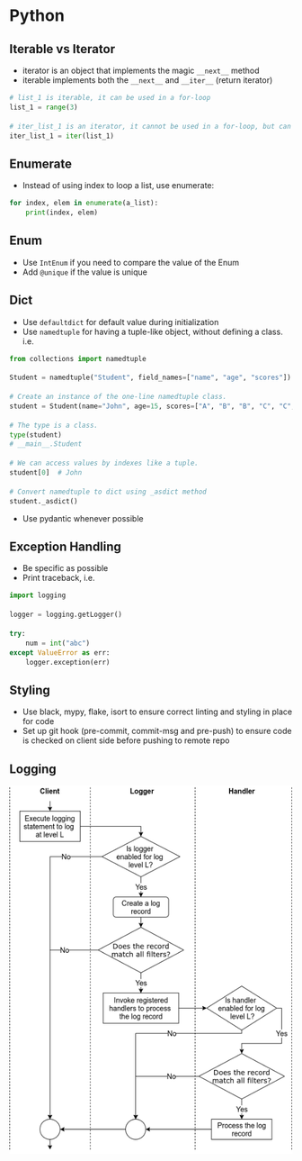 # Python

## Iterable vs Iterator
* iterator is an object that implements the magic `__next__` method
* iterable implements both the `__next__` and `__iter__` (return iterator)

````py
# list_1 is iterable, it can be used in a for-loop
list_1 = range(3)

# iter_list_1 is an iterator, it cannot be used in a for-loop, but can use iter_list_1.next() to iterate
iter_list_1 = iter(list_1)


````

## Enumerate
* Instead of using index to loop a list, use enumerate:
````py
for index, elem in enumerate(a_list):
    print(index, elem)
````

## Enum

* Use `IntEnum` if you need to compare the value of the Enum
* Add `@unique` if the value is unique

## Dict

* Use `defaultdict` for default value during initialization
* Use `namedtuple` for having a tuple-like object, without defining a class. i.e.

````py
from collections import namedtuple

Student = namedtuple("Student", field_names=["name", "age", "scores"])

# Create an instance of the one-line namedtuple class.
student = Student(name="John", age=15, scores=["A", "B", "B", "C", "C", "C"])

# The type is a class.
type(student)
# __main__.Student

# We can access values by indexes like a tuple.
student[0]  # John

# Convert namedtuple to dict using _asdict method
student._asdict()
````

* Use pydantic whenever possible

## Exception Handling
* Be specific as possible
* Print traceback, i.e.
````py
import logging

logger = logging.getLogger()

try:
    num = int("abc")
except ValueError as err:
    logger.exception(err)
````

## Styling
* Use black, mypy, flake, isort to ensure correct linting and styling in place for code
* Set up git hook (pre-commit, commit-msg and pre-push) to ensure code is checked on client side before pushing to remote repo

## Logging
![logger_flow](img/logger_flow.webp "Logger Flow")